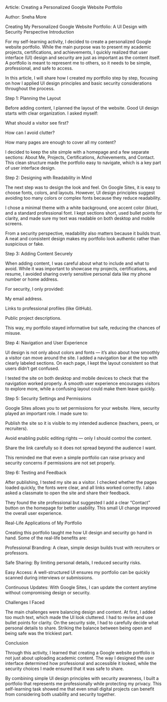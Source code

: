 Article: Creating a Personalized Google Website Portfolio

Author: Sneha More

Creating My Personalized Google Website Portfolio: A UI Design with Security Perspective
Introduction

For my self-learning activity, I decided to create a personalized Google website portfolio. While the main purpose was to present my academic projects, certifications, and achievements, I quickly realized that user interface (UI) design and security are just as important as the content itself. A portfolio is meant to represent me to others, so it needs to be simple, professional, and safe to access.

In this article, I will share how I created my portfolio step by step, focusing on how I applied UI design principles and basic security considerations throughout the process.

Step 1: Planning the Layout

Before adding content, I planned the layout of the website. Good UI design starts with clear organization. I asked myself:

What should a visitor see first?

How can I avoid clutter?

How many pages are enough to cover all my content?

I decided to keep the site simple with a homepage and a few separate sections: About Me, Projects, Certifications, Achievements, and Contact. This clean structure made the portfolio easy to navigate, which is a key part of user interface design.

Step 2: Designing with Readability in Mind

The next step was to design the look and feel. On Google Sites, it is easy to choose fonts, colors, and layouts. However, UI design principles suggest avoiding too many colors or complex fonts because they reduce readability.

I chose a minimal theme with a white background, one accent color (blue), and a standard professional font. I kept sections short, used bullet points for clarity, and made sure my text was readable on both desktop and mobile screens.

From a security perspective, readability also matters because it builds trust. A neat and consistent design makes my portfolio look authentic rather than suspicious or fake.

Step 3: Adding Content Securely

When adding content, I was careful about what to include and what to avoid. While it was important to showcase my projects, certifications, and resume, I avoided sharing overly sensitive personal data like my phone number or home address.

For security, I only provided:

My email address.

Links to professional profiles (like GitHub).

Public project descriptions.

This way, my portfolio stayed informative but safe, reducing the chances of misuse.

Step 4: Navigation and User Experience

UI design is not only about colors and fonts — it’s also about how smoothly a visitor can move around the site. I added a navigation bar at the top with clearly labeled sections. On each page, I kept the layout consistent so that users didn’t get confused.

I tested the site on both desktop and mobile devices to check that the navigation worked properly. A smooth user experience encourages visitors to explore more, while a confusing layout could make them leave quickly.

Step 5: Security Settings and Permissions

Google Sites allows you to set permissions for your website. Here, security played an important role. I made sure to:

Publish the site so it is visible to my intended audience (teachers, peers, or recruiters).

Avoid enabling public editing rights — only I should control the content.

Share the link carefully so it does not spread beyond the audience I want.

This reminded me that even a simple portfolio can raise privacy and security concerns if permissions are not set properly.

Step 6: Testing and Feedback

After publishing, I tested my site as a visitor. I checked whether the pages loaded quickly, the fonts were clear, and all links worked correctly. I also asked a classmate to open the site and share their feedback.

They found the site professional but suggested I add a clear “Contact” button on the homepage for better usability. This small UI change improved the overall user experience.

Real-Life Applications of My Portfolio

Creating this portfolio taught me how UI design and security go hand in hand. Some of the real-life benefits are:

Professional Branding: A clean, simple design builds trust with recruiters or professors.

Safe Sharing: By limiting personal details, I reduced security risks.

Easy Access: A well-structured UI ensures my portfolio can be quickly scanned during interviews or submissions.

Continuous Updates: With Google Sites, I can update the content anytime without compromising design or security.

Challenges I Faced

The main challenges were balancing design and content. At first, I added too much text, which made the UI look cluttered. I had to revise and use bullet points for clarity. On the security side, I had to carefully decide what personal details to share. Striking the balance between being open and being safe was the trickiest part.

Conclusion

Through this activity, I learned that creating a Google website portfolio is not just about uploading academic content. The way I designed the user interface determined how professional and accessible it looked, while the security choices I made ensured that it was safe to share.

By combining simple UI design principles with security awareness, I built a portfolio that represents me professionally while protecting my privacy. This self-learning task showed me that even small digital projects can benefit from considering both usability and security together.
